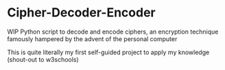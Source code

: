 # Cipher-Decoder-Encoder
WIP Python script to decode and encode ciphers, an encryption technique famously hampered by the advent of the personal computer

This is quite literally my first self-guided project to apply my knowledge (shout-out to w3schools)
